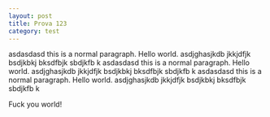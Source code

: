 ```yaml
---
layout: post
title: Prova 123
category: test
---
```



asdasdasd this is a normal paragraph. Hello world. asdjghasjkdb jkkjdfjk bsdjkbkj bksdfbjk sbdjkfb k asdasdasd this is a normal paragraph. Hello world. asdjghasjkdb jkkjdfjk bsdjkbkj bksdfbjk sbdjkfb k asdasdasd this is a normal paragraph. Hello world. asdjghasjkdb jkkjdfjk bsdjkbkj bksdfbjk sbdjkfb k

Fuck you world!
